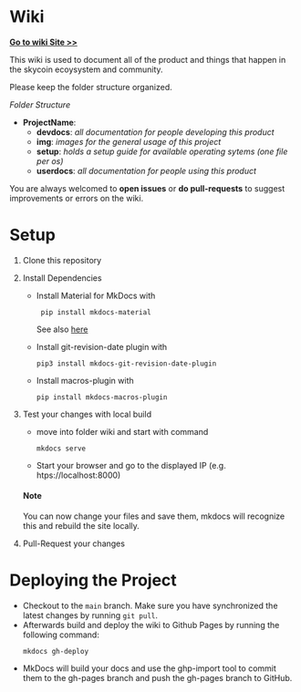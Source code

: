 # Wiki

[**Go to wiki Site >>**](https://skycoin.github.io/wiki/)

This wiki is used to document all of the product and things that happen in the skycoin ecoysystem
and community.

Please keep the folder structure organized. <br>

*Folder Structure*

- **ProjectName**:
    - **devdocs**:  *all documentation for people developing this product*
    - **img**:      *images for the general usage of this project*
    - **setup**:    *holds a setup guide for available operating sytems (one file per os)*
    - **userdocs**: *all documentation for people using this product*



You are always welcomed to **open issues** or **do pull-requests** to suggest improvements or errors on the wiki.

# Setup

1. Clone this repository
2. Install Dependencies 
    +   Install Material for MkDocs with  
        ```
         pip install mkdocs-material 
        ```  

        See also [here](https://squidfunk.github.io/mkdocs-material/getting-started/)  
    +   Install git-revision-date plugin with  
        ```
        pip3 install mkdocs-git-revision-date-plugin
        ```

    +   Install macros-plugin with  
        ```
        pip install mkdocs-macros-plugin
        ```

3. Test your changes with local build
    +   move into folder wiki and start with command 
        ```
        mkdocs serve
        ```
    + Start your browser and go to the displayed IP (e.g. htps://localhost:8000)  
            
    #### **Note**
    You can now change your files and save them, mkdocs will recognize this and rebuild the site locally.

4. Pull-Request your changes

# Deploying the Project

* Checkout to the `main` branch. Make sure you have synchronized the latest changes by running `git pull`. 
* Afterwards build and deploy the wiki to Github Pages by running
  the following command:
    ``` 
    mkdocs gh-deploy
    ```
* MkDocs will build your docs and use the ghp-import tool to commit them to the gh-pages branch and push the gh-pages branch to GitHub.